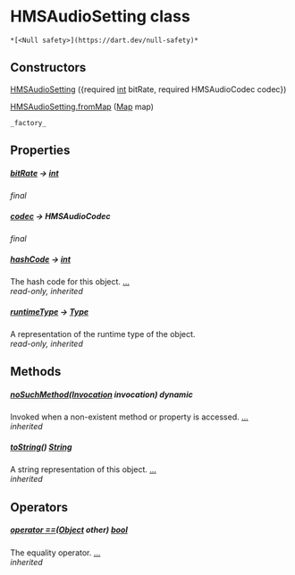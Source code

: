 


# HMSAudioSetting class






    *[<Null safety>](https://dart.dev/null-safety)*






## Constructors

[HMSAudioSetting](../hmssdk_flutter/HMSAudioSetting/HMSAudioSetting.md) ({required [int](https://api.flutter.dev/flutter/dart-core/int-class.html) bitRate, required HMSAudioCodec codec})

    

[HMSAudioSetting.fromMap](../hmssdk_flutter/HMSAudioSetting/HMSAudioSetting.fromMap.md) ([Map](https://api.flutter.dev/flutter/dart-core/Map-class.html) map)

    _factory_


## Properties

##### [bitRate](../hmssdk_flutter/HMSAudioSetting/bitRate.md) &#8594; [int](https://api.flutter.dev/flutter/dart-core/int-class.html)



   
_final_



##### [codec](../hmssdk_flutter/HMSAudioSetting/codec.md) &#8594; HMSAudioCodec



   
_final_



##### [hashCode](https://api.flutter.dev/flutter/dart-core/Object/hashCode.html) &#8594; [int](https://api.flutter.dev/flutter/dart-core/int-class.html)



The hash code for this object. [...](https://api.flutter.dev/flutter/dart-core/Object/hashCode.html)  
_read-only, inherited_



##### [runtimeType](https://api.flutter.dev/flutter/dart-core/Object/runtimeType.html) &#8594; [Type](https://api.flutter.dev/flutter/dart-core/Type-class.html)



A representation of the runtime type of the object.   
_read-only, inherited_




## Methods

##### [noSuchMethod](https://api.flutter.dev/flutter/dart-core/Object/noSuchMethod.html)([Invocation](https://api.flutter.dev/flutter/dart-core/Invocation-class.html) invocation) dynamic



Invoked when a non-existent method or property is accessed. [...](https://api.flutter.dev/flutter/dart-core/Object/noSuchMethod.html)  
_inherited_



##### [toString](https://api.flutter.dev/flutter/dart-core/Object/toString.html)() [String](https://api.flutter.dev/flutter/dart-core/String-class.html)



A string representation of this object. [...](https://api.flutter.dev/flutter/dart-core/Object/toString.html)  
_inherited_




## Operators

##### [operator ==](https://api.flutter.dev/flutter/dart-core/Object/operator_equals.html)([Object](https://api.flutter.dev/flutter/dart-core/Object-class.html) other) [bool](https://api.flutter.dev/flutter/dart-core/bool-class.html)



The equality operator. [...](https://api.flutter.dev/flutter/dart-core/Object/operator_equals.html)  
_inherited_












